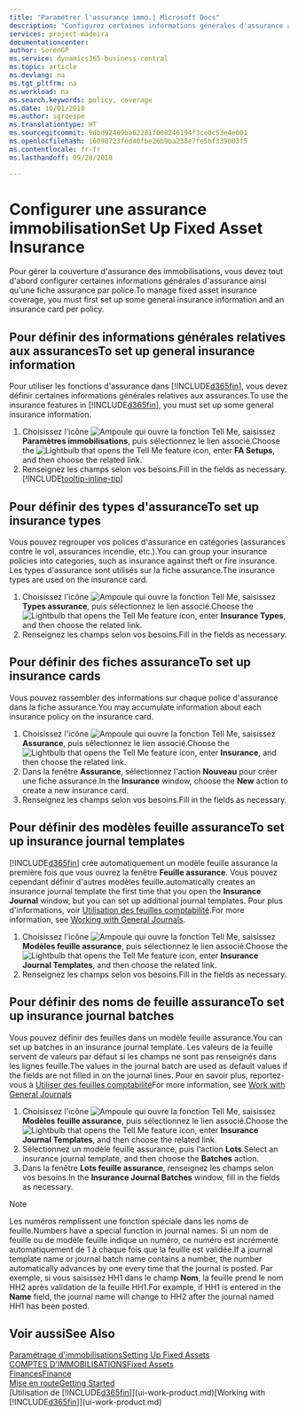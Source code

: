 ```yaml
---
title: "Paramétrer l'assurance immo.| Microsoft Docs"
description: "Configurez certaines informations générales d'assurance ainsi qu'une fiche assurance par police pour gérer la couverture d'assurance des immobilisations."
services: project-madeira
documentationcenter: 
author: SorenGP
ms.service: dynamics365-business-central
ms.topic: article
ms.devlang: na
ms.tgt_pltfrm: na
ms.workload: na
ms.search.keywords: policy, coverage
ms.date: 10/01/2018
ms.author: sgroespe
ms.translationtype: HT
ms.sourcegitcommit: 9dbd92409ba02281f008246194f3ce0c53e4e001
ms.openlocfilehash: 16098723fed40fbe26b9ba238e7fe5bf339003f5
ms.contentlocale: fr-fr
ms.lasthandoff: 09/28/2018

---
```

# <a name="set-up-fixed-asset-insurance"></a><span data-ttu-id="3f19e-103">Configurer une assurance immobilisation</span><span class="sxs-lookup"><span data-stu-id="3f19e-103">Set Up Fixed Asset Insurance</span></span>
<span data-ttu-id="3f19e-104">Pour gérer la couverture d'assurance des immobilisations, vous devez tout d'abord configurer certaines informations générales d'assurance ainsi qu'une fiche assurance par police.</span><span class="sxs-lookup"><span data-stu-id="3f19e-104">To manage fixed asset insurance coverage, you must first set up some general insurance information and an insurance card per policy.</span></span>

## <a name="to-set-up-general-insurance-information"></a><span data-ttu-id="3f19e-105">Pour définir des informations générales relatives aux assurances</span><span class="sxs-lookup"><span data-stu-id="3f19e-105">To set up general insurance information</span></span>
<span data-ttu-id="3f19e-106">Pour utiliser les fonctions d'assurance dans [!INCLUDE[d365fin](includes/d365fin_md.md)], vous devez définir certaines informations générales relatives aux assurances.</span><span class="sxs-lookup"><span data-stu-id="3f19e-106">To use the insurance features in [!INCLUDE[d365fin](includes/d365fin_md.md)], you must set up some general insurance information.</span></span>  

1. <span data-ttu-id="3f19e-107">Choisissez l'icône ![Ampoule qui ouvre la fonction Tell Me](media/ui-search/search_small.png "Dites-moi ce que vous voulez faire"), saisissez **Paramètres immobilisations**, puis sélectionnez le lien associé.</span><span class="sxs-lookup"><span data-stu-id="3f19e-107">Choose the ![Lightbulb that opens the Tell Me feature](media/ui-search/search_small.png "Tell me what you want to do") icon, enter **FA Setups**, and then choose the related link.</span></span>  
2. <span data-ttu-id="3f19e-108">Renseignez les champs selon vos besoins.</span><span class="sxs-lookup"><span data-stu-id="3f19e-108">Fill in the fields as necessary.</span></span> [!INCLUDE[tooltip-inline-tip](includes/tooltip-inline-tip_md.md)]  

## <a name="to-set-up-insurance-types"></a><span data-ttu-id="3f19e-109">Pour définir des types d'assurance</span><span class="sxs-lookup"><span data-stu-id="3f19e-109">To set up insurance types</span></span>
<span data-ttu-id="3f19e-110">Vous pouvez regrouper vos polices d'assurance en catégories (assurances contre le vol, assurances incendie, etc.).</span><span class="sxs-lookup"><span data-stu-id="3f19e-110">You can group your insurance policies into categories, such as insurance against theft or fire insurance.</span></span> <span data-ttu-id="3f19e-111">Les types d'assurance sont utilisés sur la fiche assurance.</span><span class="sxs-lookup"><span data-stu-id="3f19e-111">The insurance types are used on the insurance card.</span></span>

1. <span data-ttu-id="3f19e-112">Choisissez l'icône ![Ampoule qui ouvre la fonction Tell Me](media/ui-search/search_small.png "Dites-moi ce que vous voulez faire"), saisissez **Types assurance**, puis sélectionnez le lien associé.</span><span class="sxs-lookup"><span data-stu-id="3f19e-112">Choose the ![Lightbulb that opens the Tell Me feature](media/ui-search/search_small.png "Tell me what you want to do") icon, enter **Insurance Types**, and then choose the related link.</span></span>  
2. <span data-ttu-id="3f19e-113">Renseignez les champs selon vos besoins.</span><span class="sxs-lookup"><span data-stu-id="3f19e-113">Fill in the fields as necessary.</span></span>

## <a name="to-set-up-insurance-cards"></a><span data-ttu-id="3f19e-114">Pour définir des fiches assurance</span><span class="sxs-lookup"><span data-stu-id="3f19e-114">To set up insurance cards</span></span>
<span data-ttu-id="3f19e-115">Vous pouvez rassembler des informations sur chaque police d'assurance dans la fiche assurance.</span><span class="sxs-lookup"><span data-stu-id="3f19e-115">You may accumulate information about each insurance policy on the insurance card.</span></span>  

1. <span data-ttu-id="3f19e-116">Choisissez l'icône ![Ampoule qui ouvre la fonction Tell Me](media/ui-search/search_small.png "Dites-moi ce que vous voulez faire"), saisissez **Assurance**, puis sélectionnez le lien associé.</span><span class="sxs-lookup"><span data-stu-id="3f19e-116">Choose the ![Lightbulb that opens the Tell Me feature](media/ui-search/search_small.png "Tell me what you want to do") icon, enter **Insurance**, and then choose the related link.</span></span>  
2. <span data-ttu-id="3f19e-117">Dans la fenêtre **Assurance**, sélectionnez l'action **Nouveau** pour créer une fiche assurance.</span><span class="sxs-lookup"><span data-stu-id="3f19e-117">In the **Insurance** window, choose the **New** action to create a  new insurance card.</span></span>  
3. <span data-ttu-id="3f19e-118">Renseignez les champs selon vos besoins.</span><span class="sxs-lookup"><span data-stu-id="3f19e-118">Fill in the fields as necessary.</span></span>

## <a name="to-set-up-insurance-journal-templates"></a><span data-ttu-id="3f19e-119">Pour définir des modèles feuille assurance</span><span class="sxs-lookup"><span data-stu-id="3f19e-119">To set up insurance journal templates</span></span>
[!INCLUDE[d365fin](includes/d365fin_md.md)] <span data-ttu-id="3f19e-120">crée automatiquement un modèle feuille assurance la première fois que vous ouvrez la fenêtre **Feuille assurance**. Vous pouvez cependant définir d'autres modèles feuille.</span><span class="sxs-lookup"><span data-stu-id="3f19e-120">automatically creates an insurance journal template the first time that you open the **Insurance Journal** window, but you can set up additional journal templates.</span></span> <span data-ttu-id="3f19e-121">Pour plus d'informations, voir [Utilisation des feuilles comptabilité](ui-work-general-journals.md).</span><span class="sxs-lookup"><span data-stu-id="3f19e-121">For more information, see [Working with General Journals](ui-work-general-journals.md).</span></span>  

1. <span data-ttu-id="3f19e-122">Choisissez l'icône ![Ampoule qui ouvre la fonction Tell Me](media/ui-search/search_small.png "Dites-moi ce que vous voulez faire"), saisissez **Modèles feuille assurance**, puis sélectionnez le lien associé.</span><span class="sxs-lookup"><span data-stu-id="3f19e-122">Choose the ![Lightbulb that opens the Tell Me feature](media/ui-search/search_small.png "Tell me what you want to do") icon, enter **Insurance Journal Templates**, and then choose the related link.</span></span>  
2. <span data-ttu-id="3f19e-123">Renseignez les champs selon vos besoins.</span><span class="sxs-lookup"><span data-stu-id="3f19e-123">Fill in the fields as necessary.</span></span>

## <a name="to-set-up-insurance-journal-batches"></a><span data-ttu-id="3f19e-124">Pour définir des noms de feuille assurance</span><span class="sxs-lookup"><span data-stu-id="3f19e-124">To set up insurance journal batches</span></span>
<span data-ttu-id="3f19e-125">Vous pouvez définir des feuilles dans un modèle feuille assurance.</span><span class="sxs-lookup"><span data-stu-id="3f19e-125">You can set up batches in an insurance journal template.</span></span> <span data-ttu-id="3f19e-126">Les valeurs de la feuille servent de valeurs par défaut si les champs ne sont pas renseignés dans les lignes feuille.</span><span class="sxs-lookup"><span data-stu-id="3f19e-126">The values in the journal batch are used as default values if the fields are not filled in on the journal lines.</span></span> <span data-ttu-id="3f19e-127">Pour en savoir plus, reportez-vous à [Utiliser des feuilles comptabilité](ui-work-general-journals.md)</span><span class="sxs-lookup"><span data-stu-id="3f19e-127">For more information, see [Work with General Journals](ui-work-general-journals.md)</span></span>  

1. <span data-ttu-id="3f19e-128">Choisissez l'icône ![Ampoule qui ouvre la fonction Tell Me](media/ui-search/search_small.png "Dites-moi ce que vous voulez faire"), saisissez **Modèles feuille assurance**, puis sélectionnez le lien associé.</span><span class="sxs-lookup"><span data-stu-id="3f19e-128">Choose the ![Lightbulb that opens the Tell Me feature](media/ui-search/search_small.png "Tell me what you want to do") icon, enter **Insurance Journal Templates**, and then choose the related link.</span></span>  
2. <span data-ttu-id="3f19e-129">Sélectionnez un modèle feuille assurance, puis l'action **Lots**.</span><span class="sxs-lookup"><span data-stu-id="3f19e-129">Select an insurance journal template, and then choose the **Batches** action.</span></span>
3. <span data-ttu-id="3f19e-130">Dans la fenêtre **Lots feuille assurance**, renseignez les champs selon vos besoins.</span><span class="sxs-lookup"><span data-stu-id="3f19e-130">In the **Insurance Journal Batches** window, fill in the fields as necessary.</span></span>

> [!NOTE]  
>   <span data-ttu-id="3f19e-131">Les numéros remplissent une fonction spéciale dans les noms de feuille.</span><span class="sxs-lookup"><span data-stu-id="3f19e-131">Numbers have a special function in journal names.</span></span> <span data-ttu-id="3f19e-132">Si un nom de feuille ou de modèle feuille indique un numéro, ce numéro est incrémenté automatiquement de 1 à chaque fois que la feuille est validée.</span><span class="sxs-lookup"><span data-stu-id="3f19e-132">If a journal template name or journal batch name contains a number, the number automatically advances by one every time that the journal is posted.</span></span> <span data-ttu-id="3f19e-133">Par exemple, si vous saisissez HH1 dans le champ **Nom**, la feuille prend le nom HH2 après validation de la feuille HH1.</span><span class="sxs-lookup"><span data-stu-id="3f19e-133">For example, if HH1 is entered in the **Name** field, the journal name will change to HH2 after the journal named HH1 has been posted.</span></span>

## <a name="see-also"></a><span data-ttu-id="3f19e-134">Voir aussi</span><span class="sxs-lookup"><span data-stu-id="3f19e-134">See Also</span></span>
[<span data-ttu-id="3f19e-135">Paramétrage d'immobilisations</span><span class="sxs-lookup"><span data-stu-id="3f19e-135">Setting Up Fixed Assets</span></span>](fa-setup.md)  
[<span data-ttu-id="3f19e-136">COMPTES D'IMMOBILISATIONS</span><span class="sxs-lookup"><span data-stu-id="3f19e-136">Fixed Assets</span></span>](fa-manage.md)  
[<span data-ttu-id="3f19e-137">Finances</span><span class="sxs-lookup"><span data-stu-id="3f19e-137">Finance</span></span>](finance.md)  
[<span data-ttu-id="3f19e-138">Mise en route</span><span class="sxs-lookup"><span data-stu-id="3f19e-138">Getting Started</span></span>](product-get-started.md)  
<span data-ttu-id="3f19e-139">[Utilisation de [!INCLUDE[d365fin](includes/d365fin_md.md)]](ui-work-product.md)</span><span class="sxs-lookup"><span data-stu-id="3f19e-139">[Working with [!INCLUDE[d365fin](includes/d365fin_md.md)]](ui-work-product.md)</span></span>

